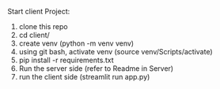 Start client Project:
1. clone this repo
2. cd client/
3. create venv (python -m venv venv)
4. using git bash, activate venv (source venv/Scripts/activate)
5. pip install -r requirements.txt
6. Run the server side (refer to Readme in Server)
7. run the client side (streamlit run app.py)